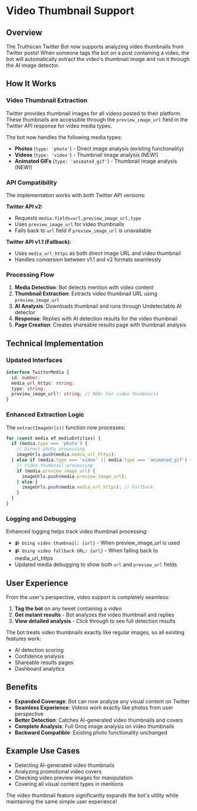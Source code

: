 # Video Thumbnail Support

## Overview

The Truthscan Twitter Bot now supports analyzing video thumbnails from Twitter posts! When someone tags the bot on a post containing a video, the bot will automatically extract the video's thumbnail image and run it through the AI image detector.

## How It Works

### Video Thumbnail Extraction

Twitter provides thumbnail images for all videos posted to their platform. These thumbnails are accessible through the `preview_image_url` field in the Twitter API response for video media types.

The bot now handles the following media types:
- **Photos** (`type: 'photo'`) - Direct image analysis (existing functionality)  
- **Videos** (`type: 'video'`) - Thumbnail image analysis (NEW!)
- **Animated GIFs** (`type: 'animated_gif'`) - Thumbnail image analysis (NEW!)

### API Compatibility

The implementation works with both Twitter API versions:

**Twitter API v2:**
- Requests `media.fields=url,preview_image_url,type` 
- Uses `preview_image_url` for video thumbnails
- Falls back to `url` field if `preview_image_url` is unavailable

**Twitter API v1.1 (Fallback):**
- Uses `media_url_https` as both direct image URL and video thumbnail
- Handles conversion between v1.1 and v2 formats seamlessly

### Processing Flow

1. **Media Detection**: Bot detects mention with video content
2. **Thumbnail Extraction**: Extracts video thumbnail URL using `preview_image_url`
3. **AI Analysis**: Downloads thumbnail and runs through Undetectable.AI detector
4. **Response**: Replies with AI detection results for the video thumbnail
5. **Page Creation**: Creates shareable results page with thumbnail analysis

## Technical Implementation

### Updated Interfaces

```typescript
interface TwitterMedia {
  id: number;
  media_url_https: string;
  type: string;
  preview_image_url?: string; // NEW: For video thumbnails
}
```

### Enhanced Extraction Logic

The `extractImageUrls()` function now processes:

```typescript
for (const media of mediaEntities) {
  if (media.type === 'photo') {
    // Direct photo processing
    imageUrls.push(media.media_url_https);
  } else if (media.type === 'video' || media.type === 'animated_gif') {
    // Video thumbnail processing
    if (media.preview_image_url) {
      imageUrls.push(media.preview_image_url);
    } else {
      imageUrls.push(media.media_url_https); // Fallback
    }
  }
}
```

### Logging and Debugging

Enhanced logging helps track video thumbnail processing:
- `📹 Using video thumbnail: {url}` - When preview_image_url is used
- `📹 Using video fallback URL: {url}` - When falling back to media_url_https  
- Updated media debugging to show both `url` and `preview_url` fields

## User Experience

From the user's perspective, video support is completely seamless:

1. **Tag the bot** on any tweet containing a video
2. **Get instant results** - Bot analyzes the video thumbnail and replies
3. **View detailed analysis** - Click through to see full detection results

The bot treats video thumbnails exactly like regular images, so all existing features work:
- AI detection scoring
- Confidence analysis  
- Shareable results pages
- Dashboard analytics

## Benefits

- **Expanded Coverage**: Bot can now analyze any visual content on Twitter
- **Seamless Experience**: Videos work exactly like photos from user perspective  
- **Better Detection**: Catches AI-generated video thumbnails and covers
- **Complete Analysis**: Full Groq image analysis on video thumbnails
- **Backward Compatible**: Existing photo functionality unchanged

## Example Use Cases

- Detecting AI-generated video thumbnails
- Analyzing promotional video covers  
- Checking video preview images for manipulation
- Covering all visual content types in mentions

The video thumbnail feature significantly expands the bot's utility while maintaining the same simple user experience! 